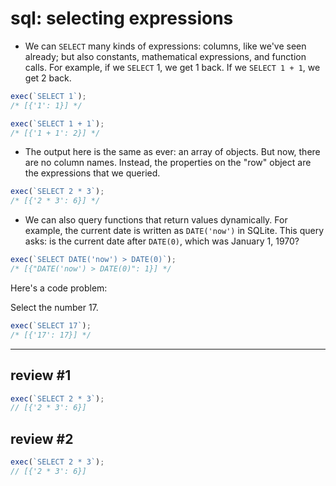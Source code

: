 # sql: selecting expressions

- We can `SELECT` many kinds of expressions: columns, like we've seen already; but also constants, mathematical expressions, and function calls. For example, if we `SELECT` 1, we get 1 back. If we `SELECT 1 + 1`, we get 2 back.

```js
exec(`SELECT 1`);
/* [{'1': 1}] */
```

```js
exec(`SELECT 1 + 1`);
/* [{'1 + 1': 2}] */
```

- The output here is the same as ever: an array of objects. But now, there are no column names. Instead, the properties on the "row" object are the expressions that we queried.

```js
exec(`SELECT 2 * 3`);
/* [{'2 * 3': 6}] */
```

- We can also query functions that return values dynamically. For example, the current date is written as `DATE('now')` in SQLite. This query asks: is the current date after `DATE(0)`, which was January 1, 1970?

```js
exec(`SELECT DATE('now') > DATE(0)`);
/* [{"DATE('now') > DATE(0)": 1}] */
```

Here's a code problem:

Select the number 17.

```js
exec(`SELECT 17`);
/* [{'17': 17}] */
```

---

## review #1

```js
exec(`SELECT 2 * 3`);
// [{'2 * 3': 6}]
```

## review #2

```js
exec(`SELECT 2 * 3`);
// [{'2 * 3': 6}]
```